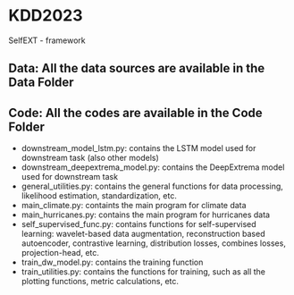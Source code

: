 # KDD2023

SelfEXT - framework

## Data: All the data sources are available in the Data Folder

## Code: All the codes are available in the Code Folder

* downstream_model_lstm.py: contains the LSTM model used for downstream task (also other models)
* downstream_deepextrema_model.py: contains the DeepExtrema model used for downstream task
* general_utilities.py: contains the general functions for data processing, likelihood estimation, standardization, etc. 
* main_climate.py: containts the main program for climate data
* main_hurricanes.py: contains the main program for hurricanes data
* self_supervised_func.py: contains functions for self-supervised learning: wavelet-based data augmentation, reconstruction based autoencoder, contrastive learning, distribution losses, combines losses, projection-head, etc.  
* train_dw_model.py: contains the training function 
* train_utilities.py: contains the functions for training, such as all the plotting functions, metric calculations, etc.  

